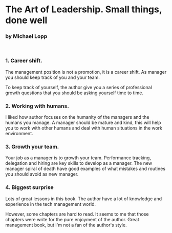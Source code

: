 
# The Art of Leadership. Small things, done well
### by Michael Lopp
&nbsp;

### 1. Career shift.
The management position is not a promotion, it is a career shift. As manager you should keep track of you and your team.

To keep track of yourself, the author give you a series of professional growth questions that you should be asking yourself time to time.

### 2. Working with humans.
I liked how author focuses on the humanity of the managers and the humans you manage. A manager should be mature and kind, this will help you to work with other humans and deal with human situations in the work environment.

### 3. Growth your team. 
Your job as a manager is to growth your team. Performance tracking, delegation and hiring are key skills to develop as a manager. The new manager spiral of death have good examples of what mistakes and routines you should avoid as new manager.

### 4. Biggest surprise
Lots of great lessons in this book. The author have a lot of knowledge and experience in the tech management world. 

However, some chapters are hard to read. It seems to me that those chapters were write for the pure enjoyment of the author. Great management book, but I'm not a fan of the author's style.